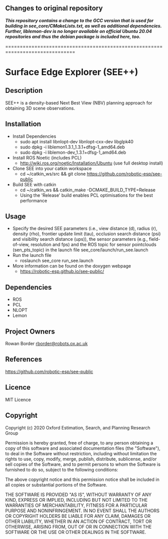 ## Changes to original repository
***This repository contains a change to the GCC version that is used for building in see_core/CMakeLists.txt,
as well as additional dependencies. Further, liblemon-dev is no longer available on official Ubuntu 20.04
repositories and thus the debian package is included here, too.***

==============================================================================


Surface Edge Explorer (SEE++)
==============================================================================

## Description

SEE++ is a density-based Next Best View (NBV) planning approach for obtaining 3D
scene observations.

## Installation

- Install Dependencies
  - sudo apt install libnlopt-dev libnlopt-cxx-dev libglpk40
  - sudo dpkg -i liblemon1.3.1_1.3.1+dfsg-1_amd64.deb
  - sudo dpkg -i liblemon-dev_1.3.1+dfsg-1_amd64.deb
- Install ROS Noetic (includes PCL)
  - http://wiki.ros.org/noetic/Installation/Ubuntu (use full desktop install)
- Clone SEE into your catkin workspace
  - cd ~/catkin_ws/src && git clone https://github.com/robotic-esp/see-public
- Build SEE with catkin
  - cd ~/catkin_ws && catkin_make -DCMAKE_BUILD_TYPE=Release
  - Using the 'Release' build enables PCL optimisations for the best performance

## Usage

- Specify the desired SEE parameters (i.e., view distance (d), radius (r),
  density (rho), frontier update limit (tau), occlusion search distance
  (psi) and visibility search distance (ups)), the sensor parameters
  (e.g., field-of-view, resolution and fps) and the ROS topic for sensor
  pointclouds (sen_pts_topic) in the launch file see_core/launch/run_see.launch
- Run the launch file
    - roslaunch see_core run_see.launch
- More information can be found on the doxygen webpage
  - https://robotic-esp.github.io/see-public/

## Dependencies
- ROS
- PCL
- NLOPT
- Lemon

## Project Owners

Rowan Border <rborder@robots.ox.ac.uk>

## References

https://github.com/robotic-esp/see-public

## Licence

MIT Licence

## Copyright

Copyright (c) 2020 Oxford Estimation, Search, and Planning Research Group

Permission is hereby granted, free of charge, to any person obtaining a copy
of this software and associated documentation files (the "Software"), to deal
in the Software without restriction, including without limitation the rights
to use, copy, modify, merge, publish, distribute, sublicense, and/or sell
copies of the Software, and to permit persons to whom the Software is
furnished to do so, subject to the following conditions:

The above copyright notice and this permission notice shall be included in all
copies or substantial portions of the Software.

THE SOFTWARE IS PROVIDED "AS IS", WITHOUT WARRANTY OF ANY KIND, EXPRESS OR
IMPLIED, INCLUDING BUT NOT LIMITED TO THE WARRANTIES OF MERCHANTABILITY,
FITNESS FOR A PARTICULAR PURPOSE AND NONINFRINGEMENT. IN NO EVENT SHALL THE
AUTHORS OR COPYRIGHT HOLDERS BE LIABLE FOR ANY CLAIM, DAMAGES OR OTHER
LIABILITY, WHETHER IN AN ACTION OF CONTRACT, TORT OR OTHERWISE, ARISING FROM,
OUT OF OR IN CONNECTION WITH THE SOFTWARE OR THE USE OR OTHER DEALINGS IN THE
SOFTWARE.
